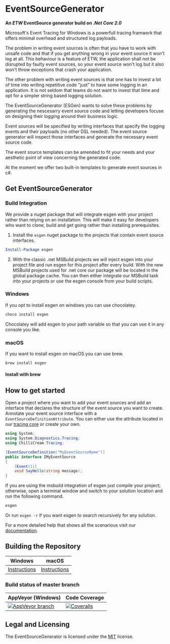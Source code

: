 # EventSourceGenerator

**An *ETW* EventSource generator build on *.Net Core 2.0***

Microsoft's Event Tracing for Windows is a powerfull tracing framwork that offers minimal overhead and structured log payloads.

The problem in writing event sources is often that you have to work with unsafe code and that if you get anything wrong in your event source it won't log at all. This behaviour is a feature of ETW, the application shall not be disrupted by faulty event sources, so your event source won't log but it also won't throw exceptions that crash your application.

The other problem with writing event sources is that one has to invest a lot of time into writing repetitive code "just" to have some logging in an application. It is not seldom that teams do not want to invest that time and opt for a simpler string based logging solution.

The EventSourceGenerator (ESGen) wants to solve these problems by generating the nescesarry event source code and letting developers focuse on designing their logging around their business logic.

Event sources will be specified by writing interfaces that specify the logging events and their payloads (no other DSL  needed). The event source generator will inspect those interfaces and generate the necessary event source code.

The event source templates can be amended to fit your needs and your aesthetic point of view concerning the generated code.

At the moment we offer two built-in templates to generate event sources in c#.

## Get EventSourceGenerator

### Build Integration

We provide a nuget package that will integrate esgen with your project rather than relying on an installation. This will make it easy for developers who want to clone, build and get going rather than installing prerequisites.

1. Install the ```esgen``` nuget package to the projects that contain event source interfaces.

```powershell
Install-Package esgen
```

2. With the classic .net MSBuild projects we will inject esgen into your project file and run esgen for this project after every build. With the new MSBuild projects used for .net core our package will be located in the global package cache. You can then either integrate our MSBuild task into your projects or use the esgen console from your build scripts.

### Windows

If you opt to install esgen on windows you can use chocolatey.

```powershell
choco install esgen
```

Chocolatey will add esgen to your path variable so that you can use it in any console you like.

 
### macOS

If you want to install esgen on macOS you can use brew.

```bash
brew install esgen
```

#### Install with brew

## How to get started

Open a project where you want to add your event sources and add an interface that declares the structure of the event source you want to create. Annotate your event source interface with a ```EventSourceDefinitionAttribute```. You can either use the attribute located in our [tracing core](https://www.nuget.org/packages/ChilliCream.Tracing.Abstractions/1.0.0) or create your own.

```csharp
using System;
using System.Diagnostics.Tracing;
using ChilliCream.Tracing;

[EventSourceDefinition("MyEventSourceName")]
public interface IMyEventSource
{
    [Event(1)]
    void SayHello(string message);
}
```

If you are using the msbuild integration of esgen just compile your project; otherwise, open a terminal window and switch to your solution location and run the following command.

```cmd
esgen
```

Or run ```esgen -r``` if you want esgen to search recursively for any solution.

For a more detailed help that shows all the scenarious visit our [documentation](https://github.com/ChilliCream/EventSourceGenerator-docs/blob/master/README.md).


## Building the Repository

| Windows               | macOS                 |
| --------------------- | --------------------- |
| [Instructions](https://github.com/ChilliCream/EventSourceGenerator-docs/blob/master/build/windows.md)      | [Instructions](https://github.com/ChilliCream/EventSourceGenerator-docs/blob/master/build/macos.md)      |

### Build status of master branch

| AppVeyor (Windows)    | Code Coverage         |
| --------------------- | --------------------- |
| [![AppVeyor branch](https://img.shields.io/appveyor/ci/rstaib/EventSourceGenerator/master.svg)](https://ci.appveyor.com/project/rstaib/eventsourcegenerator) | [![Coveralls](https://img.shields.io/coveralls/ChilliCream/EventSourceGenerator.svg)](https://coveralls.io/github/ChilliCream/EventSourceGenerator?branch=master) |

## Legal and Licensing

The EventSourceGenerator is licensed under the [MIT](LICENSE) license.